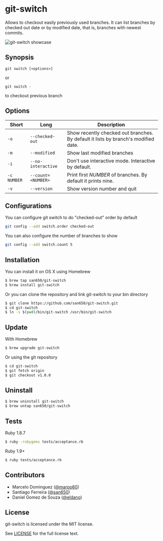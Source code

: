 # git-switch

Allows to checkout easily previously used branches. It can list branches by
checked out date or by modified date, that is, branches with newest commits.

![git-switch showcase](http://i.imgur.com/cJGhNDs.gif)

## Synopsis

```
git switch [<options>]
```

or

```
git switch -
```

to checkout previous branch

## Options

| Short| Long               | Description                     |
|------|--------------------|---------------------------------|
| `-o` | `--checked-out`    | Show recently checked out branches. By default it lists by branch's modified date. |
| `-m` | `--modified`       | Show last modified branches |
| `-i` | `--no-interactive` | Don't use interactive mode. Interactive by default. |
| `-c NUMBER`| `--count=<NUMBER>` | Print first _NUMBER_ of branches. By default it prints nine.|
| `-v` | `--version`        | Show version number and quit |

## Configurations

You can configure git switch to do "checked-out" order by default

```sh
git config --add switch.order checked-out
```

You can also configure the number of branches to show

```sh
git config --add switch.count 5
```

## Installation

You can install it on OS X using Homebrew

```sh
$ brew tap san650/git-switch
$ brew install git-switch
```

Or you can clone the repository and link git-switch to your bin directory

```sh
$ git clone https://github.com/san650/git-switch.git
$ cd git-switch
$ ln -s $(pwd)/bin/git-switch /usr/bin/git-switch
```

## Update

With Homebrew

```sh
$ brew upgrade git-switch
```

Or using the git repository

```sh
$ cd git-switch
$ git fetch origin
$ git checkout v1.0.0
```

## Uninstall

```sh
$ brew uninstall git-switch
$ brew untap san650/git-switch
```

## Tests

Ruby 1.8.7

```sh
$ ruby -rubygems tests/acceptance.rb
```

Ruby 1.9+

```sh
$ ruby tests/acceptance.rb
```

## Contributors

* Marcelo Dominguez ([@marpo60](http://github.com/marpo60))
* Santiago Ferreira ([@san650](http://github.com/san650))
* Daniel Gomez de Souza ([@eldano](http://github.com/eldano))

## License

git-switch is licensed under the MIT license.

See [LICENSE](https://raw.githubusercontent.com/san650/git-switch/master/LICENSE) for the full license text.
